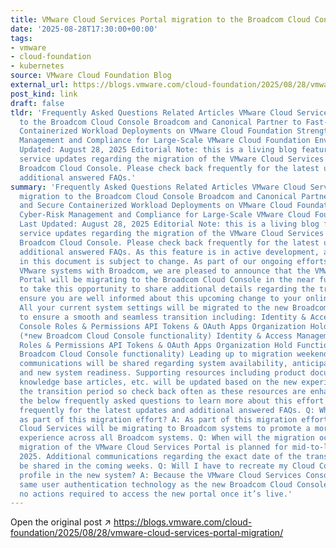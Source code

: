 ```yaml
---
title: VMware Cloud Services Portal migration to the Broadcom Cloud Console
date: '2025-08-28T17:30:00+00:00'
tags:
- vmware
- cloud-foundation
- kubernetes
source: VMware Cloud Foundation Blog
external_url: https://blogs.vmware.com/cloud-foundation/2025/08/28/vmware-cloud-services-portal-migration/
post_kind: link
draft: false
tldr: 'Frequently Asked Questions Related Articles VMware Cloud Services Portal migration
  to the Broadcom Cloud Console Broadcom and Canonical Partner to Fast-track and Secure
  Containerized Workload Deployments on VMware Cloud Foundation Strengthened Cyber-Risk
  Management and Compliance for Large-Scale VMware Cloud Foundation Environments Last
  Updated: August 28, 2025 Editorial Note: this is a living blog featuring important
  service updates regarding the migration of the VMware Cloud Services Portal to the
  Broadcom Cloud Console. Please check back frequently for the latest updates and
  additional answered FAQs.'
summary: 'Frequently Asked Questions Related Articles VMware Cloud Services Portal
  migration to the Broadcom Cloud Console Broadcom and Canonical Partner to Fast-track
  and Secure Containerized Workload Deployments on VMware Cloud Foundation Strengthened
  Cyber-Risk Management and Compliance for Large-Scale VMware Cloud Foundation Environments
  Last Updated: August 28, 2025 Editorial Note: this is a living blog featuring important
  service updates regarding the migration of the VMware Cloud Services Portal to the
  Broadcom Cloud Console. Please check back frequently for the latest updates and
  additional answered FAQs. As this feature is in active development, all information
  in this document is subject to change. As part of our ongoing efforts to integrate
  VMware systems with Broadcom, we are pleased to announce that the VMware Cloud Services
  Portal will be migrating to the Broadcom Cloud Console in the near future. We wanted
  to take this opportunity to share additional details regarding the transition to
  ensure you are well informed about this upcoming change to your online product experience:
  All your current system settings will be migrated to the new Broadcom experience
  to ensure a smooth and seamless transition including: Identity & Access Management
  Console Roles & Permissions API Tokens & OAuth Apps Organization Hold Functionality
  (*new Broadcom Cloud Console functionality) Identity & Access Management Console
  Roles & Permissions API Tokens & OAuth Apps Organization Hold Functionality (*new
  Broadcom Cloud Console functionality) Leading up to migration weekend, additional
  communications will be shared regarding system availability, anticipated down-times
  and new system readiness. Supporting resources including product documentation,
  knowledge base articles, etc. will be updated based on the new experience throughout
  the transition period so check back often as these resources are enhanced. Reference
  the below frequently asked questions to learn more about this effort and check back
  frequently for the latest updates and additional answered FAQs. Q: What is changing
  as part of this migration effort? A: As part of this migration effort, the VMware
  Cloud Services will be migrating to Broadcom systems to promote a more unified user
  experience across all Broadcom systems. Q: When will the migration occur? A: The
  migration of the VMware Cloud Services Portal is planned for mid-to-late September
  2025. Additional communications regarding the exact date of the transition will
  be shared in the coming weeks. Q: Will I have to recreate my Cloud Console user
  profile in the new system? A: Because the VMware Cloud Services Console uses the
  same user authentication technology as the new Broadcom Cloud Console, there are
  no actions required to access the new portal once it’s live.'
---
```

Open the original post ↗ https://blogs.vmware.com/cloud-foundation/2025/08/28/vmware-cloud-services-portal-migration/
